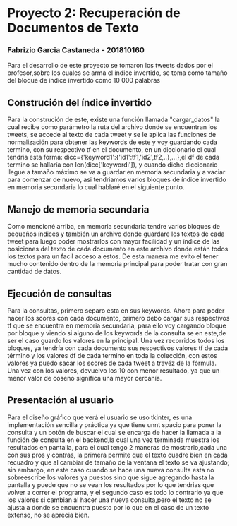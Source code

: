 # Proyecto 2: Recuperación de Documentos de Texto
### Fabrizio Garcia Castaneda - 201810160
Para el desarrollo de este proyecto se tomaron los tweets dados por el profesor,sobre los cuales se arma el índice invertido, se toma como tamaño del bloque de  índice invertido  como 10 000 palabras
## Construción del índice invertido
Para la construción de este, existe una función llamada "cargar_datos" la cual recibe como parámetro la ruta del archivo donde se encuentran los tweets, se accede al texto de cada tweet y se le aplica las funciones de normalización para obtener las keywords de este y voy guardando cada termino, con su respectivo tf en el documento, en un diccionario el cual tendria esta forma: dicc={'keyword1':{'id1':tf1,'id2',tf2,..},...},el df de cada termino se hallaría con len(dicc['keywordi']), y cuando dicho diccionario llegue a tamaño máximo se va a guardar en memoria secundaria y a vaciar para comenzar de nuevo, asi tendriamos varios bloques de índice invertido en memoria secundaria lo cual hablaré en el siguiente punto.
## Manejo de memoria secundaria
Como mencioné arriba, en memoria secundaria tendre varios bloques de pequeños índices y también un archivo donde guardare los textos de cada tweet para luego poder mostrarlos con mayor facilidad y un índice de las posiciones del texto de cada documento en este archivo donde están todos los textos para un facil acceso a estos. De esta manera me evito el tener mucho contenido dentro de la memoria principal para poder tratar con gran cantidad de datos.

## Ejecución de consultas
Para la consultas, primero separo esta en sus keywords. Ahora para poder hacer los scores con cada documento, primero debo cargar sus respectivos tf que se encuentra en memoria secundaria, para ello voy cargando bloque por bloque y viendo si alguno de los keywords de la consulta se en este,de ser el caso guardo los valores en la principal.
Una vez recorridos todos los bloques, ya tendría con cada documento sus respectivos valores tf de cada término y los valores df de cada termino en toda la colección, con estos valores ya puedo sacar los scores de cada tweet a travéz de la fórmula. Una vez con los valores, devuelvo los 10 con menor resultado, ya que un menor valor de coseno significa una mayor cercanía.

## Presentación al usuario
Para el diseño gráfico que verá el usuario se uso tkinter, es una implementación sencilla y práctica ya que tiene unnt spacio para poner la consulta y un botón de buscar el cual se encarga de hacer la llamada a la función de consulta en el backend,la cual una vez terminada muestra los resultados en pantalla, para el cual tengo 2 maneras de mostrarlo,cada una con sus pros y contras, la primera permite que el texto cuadre bien en cada recuadro y que al cambiar de tamaño de la ventana el texto se va ajustando; sin embargo, en este caso cuando se hace una nueva consulta esta no sobreescribe los valores ya puestos sino que sigue agregando hasta la pantalla y puede que no se vean los resultados por lo que tendrias que volver a correr el programa, y el segundo caso es todo lo contrario ya que los valores si cambian al hacer una nueva consulta,pero el texto no se ajusta a donde se encuentra puesto por lo que en el caso de un texto extenso, no se aprecia bien.
